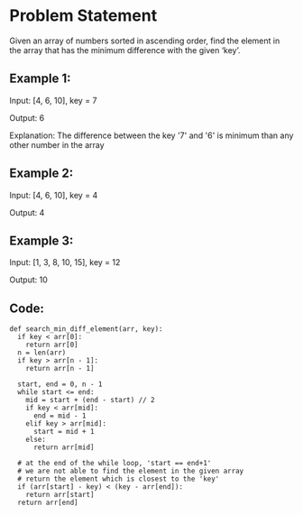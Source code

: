 # Problem Statement

Given an array of numbers sorted in ascending order, find the element in the array that has the minimum difference with the given ‘key’.

## Example 1:

Input: [4, 6, 10], key = 7

Output: 6

Explanation: The difference between the key '7' and '6' is minimum than any other number in the array 

## Example 2:

Input: [4, 6, 10], key = 4

Output: 4

## Example 3:

Input: [1, 3, 8, 10, 15], key = 12

Output: 10

## Code:
```python3
def search_min_diff_element(arr, key):
  if key < arr[0]:
    return arr[0]
  n = len(arr)
  if key > arr[n - 1]:
    return arr[n - 1]

  start, end = 0, n - 1
  while start <= end:
    mid = start + (end - start) // 2
    if key < arr[mid]:
      end = mid - 1
    elif key > arr[mid]:
      start = mid + 1
    else:
      return arr[mid]

  # at the end of the while loop, 'start == end+1'
  # we are not able to find the element in the given array
  # return the element which is closest to the 'key'
  if (arr[start] - key) < (key - arr[end]):
    return arr[start]
  return arr[end]
```



